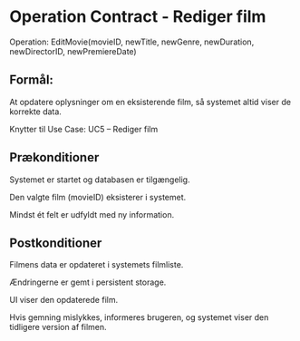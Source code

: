 # Operation Contract - Rediger film
Operation: EditMovie(movieID, newTitle, newGenre, newDuration, newDirectorID, newPremiereDate)

## Formål:
At opdatere oplysninger om en eksisterende film, så systemet altid viser de korrekte data.

Knytter til Use Case: UC5 – Rediger film

## Prækonditioner
Systemet er startet og databasen er tilgængelig.

Den valgte film (movieID) eksisterer i systemet.

Mindst ét felt er udfyldt med ny information.

## Postkonditioner

Filmens data er opdateret i systemets filmliste.

Ændringerne er gemt i persistent storage.

UI viser den opdaterede film.

Hvis gemning mislykkes, informeres brugeren, og systemet viser den tidligere version af filmen.